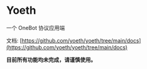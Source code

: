 # Yoeth

一个 OneBot 协议应用端

文档: [https://github.com/yoeth/yoeth/tree/main/docs](https://github.com/yoeth/yoeth/tree/main/docs)

**目前所有功能均未完成，请谨慎使用。**